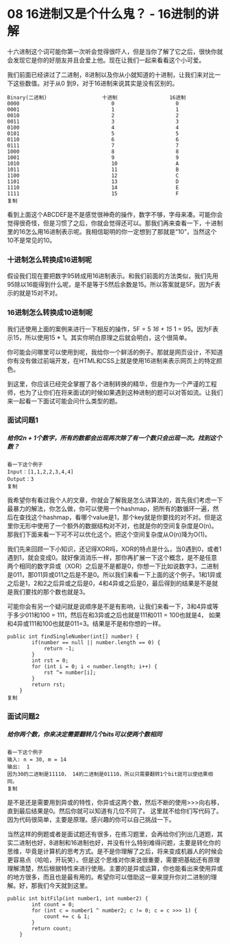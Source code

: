 # 08 16进制又是个什么鬼？ - 16进制的讲解

十六进制这个词可能你第一次听会觉得很吓人，但是当你了解了它之后，很快你就会发现它是你的好朋友并且会爱上他。现在让我们一起来看看这个小可爱。

我们前面已经讲过了二进制，8进制以及你从小就知道的十进制，让我们来对比一下这些数值。对于从0 到9，对于16进制来说其实是没有区别的。

```plaintext
Binary(二进制)                  十进制                 16进制
0000                              0                    0
0001                              1                    1
0010                              2                    2
0011                              3                    3
0100                              4                    4
0101                              5                    5
0110                              6                    6
0111                              7                    7
1000                              8                    8
1001                              9                    9
1010                              10                   A
1011                              11                   B
1100                              12                   C
1101                              13                   D
1110                              14                   E
1111                              15                   F
复制
```

看到上面这个ABCDEF是不是感觉很神奇的操作，数字不够，字母来凑。可能你会觉得很奇怪，但是习惯了之后，你就会觉得还可以。那我们再来查看一下，十进制里的16怎么用16进制表示呢。我相信聪明的你一定想到了那就是“10”，当然这个10不是常见的10。

### 十进制怎么转换成16进制呢

假设我们现在要把数字95转成用16进制表示。和我们前面的方法类似，我们先用95除以16能得到什么呢，是不是等于5然后余数是15。所以答案就是5F。因为F表示的就是15对不对。

### 16进制怎么转换成10进制呢

我们还使用上面的案例来进行一下相反的操作，5F = 5 *16 + 15* 1 = 95。因为F表示15，所以使用15 * 1。其实你明白原理之后就会明白，这个很简单。

你可能会问哪里可以使用到呢，我给你一个鲜活的例子。那就是网页设计，不知道你有没有做过前端开发，在HTML和CSS上就是使用16进制来表示网页上的特定颜色。

到这里，你应该已经完全掌握了各个进制转换的精华，但是作为一个严谨的工程师，也为了让你们在将来面试的时候如果遇到这种进制的题可以对答如流。让我们来一起看一下面试可能会问什么类型的题。

### 面试问题1

##### 给你2n + 1个数字，所有的数都会出现两次除了有一个数只会出现一次。找到这个数？

```plaintext
看一下这个例子
Input：[1,1,2,2,3,4,4]
Output：3
复制
```

我希望你有看过我个人的文章，你就会了解我是怎么讲算法的，首先我们考虑一下最暴力的解法，你怎么做，你可以使用一个hashmap，把所有的数循环一遍，然后在查找这个hashmap，看哪个value是1，那个key就是你要找的对不对。但是这里你无形中使用了一个额外的数据结构对不对，也就是你的空间复杂度是O(n)。那我们下面来看一下可不可以优化这个。把这个空间复杂度从O(n)降为O(1)。

我们先来回顾一下小知识，还记得XOR吗，XOR的特点是什么，当0遇到0，或者1遇到1，就会变成0。就好像消消乐一样，那你再扩展一下这个概念，是不是任意两个相同的数字异或（XOR）之后是不是都是0，你想一下比如说数字3，二进制是011，那011异或011之后是不是0。所以我们来看一下上面的这个例子。1和1异或之后是1，2和2之后异或之后是0，4和4异或之后是0，最后得到的结果是不是就是我们要找的那个数也就是3。

可能你会有另一个疑问就是说顺序是不是有影响，让我们来看一下，3和4异或等于多少011和100 = 111，然后在和3异或之后也就是111和011 = 100也就是4， 如果和4异或111和100也就是011=3。结果是不是和你想的一样。

```plaintext
public int findSingleNumber(int[] number) {
        if(number == null || number.length == 0) {
            return -1;
        }
        int rst = 0;
        for (int i = 0; i < number.length; i++) {
            rst ^= number[i];
        }
        return rst;
    }
复制
```

### 面试问题2

##### 给你两个数，你来决定需要翻转几个bits可以使两个数相同

```plaintext
看一下这个例子
输入: n = 30, m = 14
输出:  1
因为30的二进制是11110， 14的二进制是01110，所以只需要翻转1个bit就可以使结果相同。
复制
```

是不是还是需要用到异或的特性，你异或这两个数，然后不断的使用>>>向右移，直到最后结果是0。然后你就可以知道有几位不同了。 这里就不给你们写代码了。因为代码很简单，主要是原理。感兴趣的你可以自己挑战一下。

当然这样的例题或者是面试题还有很多，在练习题里，会再给你们列出几道题，其实二进制也好，8进制和16进制也好，并没有什么特别难得问题，主要是转化你的思维，毕竟是计算机的思考方式。是不是你理解了之后，将来变成机器人的时候会更容易点（哈哈，开玩笑）。但是这个思维对你来说很重要，需要把基础还有原理理解清楚，然后根据特性来进行使用。主要的是异或运算，你也能看出来使用异或的地方很多，而且也是最有用的。希望你可以借助这一章来提升你对二进制的理解。好，那我们今天就到这里。

```plaintext
public int bitFilp(int number1, int number2) {
        int count = 0;  
        for (int c = number1 ^ number2; c != 0; c = c >>> 1) {
            count += c & 1;
        }
        return count;
    }
```

